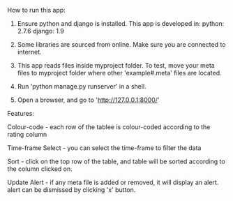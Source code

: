 How to run this app:

1. Ensure python and django is installed.
   This app is developed in:
   python: 2.7.6
   django: 1.9

2. Some libraries are sourced from online. 
   Make sure you are connected to internet.

3. This app reads files inside myproject folder.
   To test, move your meta files to myproject folder where other 'example#.meta' files are located.

4. Run 'python manage.py runserver' in a shell.

5. Open a browser, and go to 'http://127.0.0.1:8000/'


Features:

Colour-code - each row of the tablee is colour-coded according to the rating column

Time-frame Select - you can select the time-frame to filter the data

Sort - click on the top row of the table, and table will be sorted according to the column clicked on.

Update Alert - if any meta file is added or removed, it will display an alert. alert can be dismissed by clicking 'x' button.

